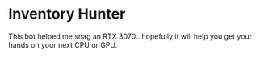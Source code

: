 # Inventory Hunter

This bot helped me snag an RTX 3070.. hopefully it will help you get your hands on your next CPU or GPU.
